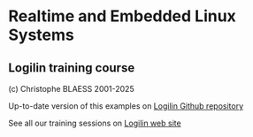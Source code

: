 # Realtime and Embedded Linux Systems

## Logilin training course

(c) Christophe BLAESS 2001-2025

Up-to-date version of this examples on [Logilin Github repository](https://github.com/logilin/ilt/)

See all our training sessions on [Logilin web site](https://www.logilin.fr)

